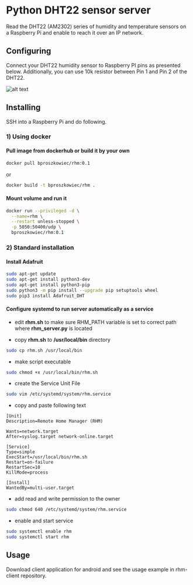 Python DHT22 sensor server
=======================

Read the DHT22 (AM2302) series of humidity and temperature sensors on a Raspberry Pi and enable to reach it over an IP network.


Configuring
----------

Connect your DHT22 humidity sensor to Raspberry PI pins as presented below. Additionally, you can use 10k resistor between Pin 1 and Pin 2 of the DHT22.


![alt text](https://raw.githubusercontent.com/b-proszkowiec/RHM-server/b1a8351235811856026e4b2ff6ad37260d1cd8e5/PI%20DHT22.jpg)

Installing
----------
SSH into a Raspberry Pi and do following.

### 1) Using docker

#### Pull image from dockerhub or build it by your own
````sh
docker pull bproszkowiec/rhm:0.1
````
or

````sh
docker build -t bproszkowiec/rhm .
````

#### Mount volume and run it

````sh
docker run --privileged -d \
  --name=rhm \
  --restart unless-stopped \
  -p 5050:50400/udp \
  bproszkowiec/rhm:0.1
````

### 2) Standard installation

#### Install Adafruit

````sh
sudo apt-get update
sudo apt-get install python3-dev
sudo apt-get install python3-pip
sudo python3 -m pip install --upgrade pip setuptools wheel
sudo pip3 install Adafruit_DHT
````


#### Configure systemd to run server automatically as a service

- edit **rhm.sh** to make sure RHM_PATH variable is set to correct path where **rhm_server.py** is located

- copy **rhm.sh** to **/usr/local/bin** directory
````sh
sudo cp rhm.sh /usr/local/bin
````

- make script executable
````sh
sudo chmod +x /usr/local/bin/rhm.sh
````

- create the Service Unit File
````sh
sudo vim /etc/systemd/system/rhm.service
````

- copy and paste following text
````
[Unit]
Description=Remote Home Manager (RHM)

Wants=network.target
After=syslog.target network-online.target

[Service]
Type=simple
ExecStart=/usr/local/bin/rhm.sh
Restart=on-failure
RestartSec=10
KillMode=process

[Install]
WantedBy=multi-user.target
````

- add read and write permission to the owner
````sh
sudo chmod 640 /etc/systemd/system/rhm.service
````

- enable and start service
````sh
sudo systemctl enable rhm
sudo systemctl start rhm
````

Usage
-----

Download client application for android and see the usage example in rhm-client repository.
